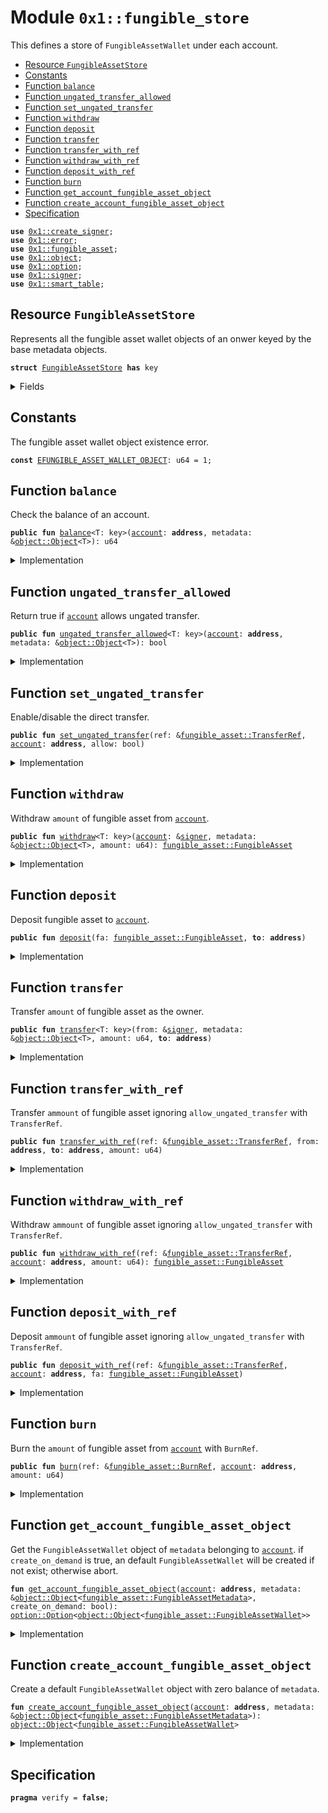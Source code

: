 
<a name="0x1_fungible_store"></a>

# Module `0x1::fungible_store`

This defines a store of <code>FungibleAssetWallet</code> under each account.


-  [Resource `FungibleAssetStore`](#0x1_fungible_store_FungibleAssetStore)
-  [Constants](#@Constants_0)
-  [Function `balance`](#0x1_fungible_store_balance)
-  [Function `ungated_transfer_allowed`](#0x1_fungible_store_ungated_transfer_allowed)
-  [Function `set_ungated_transfer`](#0x1_fungible_store_set_ungated_transfer)
-  [Function `withdraw`](#0x1_fungible_store_withdraw)
-  [Function `deposit`](#0x1_fungible_store_deposit)
-  [Function `transfer`](#0x1_fungible_store_transfer)
-  [Function `transfer_with_ref`](#0x1_fungible_store_transfer_with_ref)
-  [Function `withdraw_with_ref`](#0x1_fungible_store_withdraw_with_ref)
-  [Function `deposit_with_ref`](#0x1_fungible_store_deposit_with_ref)
-  [Function `burn`](#0x1_fungible_store_burn)
-  [Function `get_account_fungible_asset_object`](#0x1_fungible_store_get_account_fungible_asset_object)
-  [Function `create_account_fungible_asset_object`](#0x1_fungible_store_create_account_fungible_asset_object)
-  [Specification](#@Specification_1)


<pre><code><b>use</b> <a href="create_signer.md#0x1_create_signer">0x1::create_signer</a>;
<b>use</b> <a href="../../aptos-stdlib/../move-stdlib/doc/error.md#0x1_error">0x1::error</a>;
<b>use</b> <a href="fungible_asset.md#0x1_fungible_asset">0x1::fungible_asset</a>;
<b>use</b> <a href="object.md#0x1_object">0x1::object</a>;
<b>use</b> <a href="../../aptos-stdlib/../move-stdlib/doc/option.md#0x1_option">0x1::option</a>;
<b>use</b> <a href="../../aptos-stdlib/../move-stdlib/doc/signer.md#0x1_signer">0x1::signer</a>;
<b>use</b> <a href="../../aptos-stdlib/doc/smart_table.md#0x1_smart_table">0x1::smart_table</a>;
</code></pre>



<a name="0x1_fungible_store_FungibleAssetStore"></a>

## Resource `FungibleAssetStore`

Represents all the fungible asset wallet objects of an onwer keyed by the base metadata objects.


<pre><code><b>struct</b> <a href="fungible_store.md#0x1_fungible_store_FungibleAssetStore">FungibleAssetStore</a> <b>has</b> key
</code></pre>



<details>
<summary>Fields</summary>


<dl>
<dt>
<code>index: <a href="../../aptos-stdlib/doc/smart_table.md#0x1_smart_table_SmartTable">smart_table::SmartTable</a>&lt;<a href="object.md#0x1_object_Object">object::Object</a>&lt;<a href="fungible_asset.md#0x1_fungible_asset_FungibleAssetMetadata">fungible_asset::FungibleAssetMetadata</a>&gt;, <a href="object.md#0x1_object_Object">object::Object</a>&lt;<a href="fungible_asset.md#0x1_fungible_asset_FungibleAssetWallet">fungible_asset::FungibleAssetWallet</a>&gt;&gt;</code>
</dt>
<dd>

</dd>
</dl>


</details>

<a name="@Constants_0"></a>

## Constants


<a name="0x1_fungible_store_EFUNGIBLE_ASSET_WALLET_OBJECT"></a>

The fungible asset wallet object existence error.


<pre><code><b>const</b> <a href="fungible_store.md#0x1_fungible_store_EFUNGIBLE_ASSET_WALLET_OBJECT">EFUNGIBLE_ASSET_WALLET_OBJECT</a>: u64 = 1;
</code></pre>



<a name="0x1_fungible_store_balance"></a>

## Function `balance`

Check the balance of an account.


<pre><code><b>public</b> <b>fun</b> <a href="fungible_store.md#0x1_fungible_store_balance">balance</a>&lt;T: key&gt;(<a href="account.md#0x1_account">account</a>: <b>address</b>, metadata: &<a href="object.md#0x1_object_Object">object::Object</a>&lt;T&gt;): u64
</code></pre>



<details>
<summary>Implementation</summary>


<pre><code><b>public</b> <b>fun</b> <a href="fungible_store.md#0x1_fungible_store_balance">balance</a>&lt;T: key&gt;(
    <a href="account.md#0x1_account">account</a>: <b>address</b>,
    metadata: &Object&lt;T&gt;
): u64 <b>acquires</b> <a href="fungible_store.md#0x1_fungible_store_FungibleAssetStore">FungibleAssetStore</a> {
    <b>let</b> metadata = <a href="fungible_asset.md#0x1_fungible_asset_verify">fungible_asset::verify</a>(metadata);
    <b>let</b> afa_opt = <a href="fungible_store.md#0x1_fungible_store_get_account_fungible_asset_object">get_account_fungible_asset_object</a>(
        <a href="account.md#0x1_account">account</a>,
        &metadata,
        <b>false</b>
    );
    <b>if</b> (<a href="../../aptos-stdlib/../move-stdlib/doc/option.md#0x1_option_is_none">option::is_none</a>(&afa_opt)) {
        <b>return</b> 0
    };
    <b>let</b> wallet = <a href="../../aptos-stdlib/../move-stdlib/doc/option.md#0x1_option_destroy_some">option::destroy_some</a>(afa_opt);
    <a href="fungible_asset.md#0x1_fungible_asset_balance">fungible_asset::balance</a>(&wallet)
}
</code></pre>



</details>

<a name="0x1_fungible_store_ungated_transfer_allowed"></a>

## Function `ungated_transfer_allowed`

Return true if <code><a href="account.md#0x1_account">account</a></code> allows ungated transfer.


<pre><code><b>public</b> <b>fun</b> <a href="fungible_store.md#0x1_fungible_store_ungated_transfer_allowed">ungated_transfer_allowed</a>&lt;T: key&gt;(<a href="account.md#0x1_account">account</a>: <b>address</b>, metadata: &<a href="object.md#0x1_object_Object">object::Object</a>&lt;T&gt;): bool
</code></pre>



<details>
<summary>Implementation</summary>


<pre><code><b>public</b> <b>fun</b> <a href="fungible_store.md#0x1_fungible_store_ungated_transfer_allowed">ungated_transfer_allowed</a>&lt;T: key&gt;(
    <a href="account.md#0x1_account">account</a>: <b>address</b>,
    metadata: &Object&lt;T&gt;
): bool <b>acquires</b> <a href="fungible_store.md#0x1_fungible_store_FungibleAssetStore">FungibleAssetStore</a> {
    <b>let</b> metadata = <a href="fungible_asset.md#0x1_fungible_asset_verify">fungible_asset::verify</a>(metadata);
    <b>let</b> afa_opt = <a href="fungible_store.md#0x1_fungible_store_get_account_fungible_asset_object">get_account_fungible_asset_object</a>(
        <a href="account.md#0x1_account">account</a>,
        &metadata,
        <b>false</b>
    );
    <b>if</b> (<a href="../../aptos-stdlib/../move-stdlib/doc/option.md#0x1_option_is_none">option::is_none</a>(&afa_opt)) {
        <b>return</b> <b>true</b>
    };
    <b>let</b> wallet = <a href="../../aptos-stdlib/../move-stdlib/doc/option.md#0x1_option_destroy_some">option::destroy_some</a>(afa_opt);
    <a href="fungible_asset.md#0x1_fungible_asset_ungated_transfer_allowed">fungible_asset::ungated_transfer_allowed</a>(&wallet)
}
</code></pre>



</details>

<a name="0x1_fungible_store_set_ungated_transfer"></a>

## Function `set_ungated_transfer`

Enable/disable the direct transfer.


<pre><code><b>public</b> <b>fun</b> <a href="fungible_store.md#0x1_fungible_store_set_ungated_transfer">set_ungated_transfer</a>(ref: &<a href="fungible_asset.md#0x1_fungible_asset_TransferRef">fungible_asset::TransferRef</a>, <a href="account.md#0x1_account">account</a>: <b>address</b>, allow: bool)
</code></pre>



<details>
<summary>Implementation</summary>


<pre><code><b>public</b> <b>fun</b> <a href="fungible_store.md#0x1_fungible_store_set_ungated_transfer">set_ungated_transfer</a>(
    ref: &TransferRef,
    <a href="account.md#0x1_account">account</a>: <b>address</b>,
    allow: bool
) <b>acquires</b> <a href="fungible_store.md#0x1_fungible_store_FungibleAssetStore">FungibleAssetStore</a> {
    <b>let</b> metadata = <a href="fungible_asset.md#0x1_fungible_asset_verify">fungible_asset::verify</a>(&<a href="fungible_asset.md#0x1_fungible_asset_transfer_ref_metadata">fungible_asset::transfer_ref_metadata</a>(ref));
    <b>let</b> afa_opt = <a href="fungible_store.md#0x1_fungible_store_get_account_fungible_asset_object">get_account_fungible_asset_object</a>(<a href="account.md#0x1_account">account</a>, &metadata, !allow);
    <b>if</b> (<a href="../../aptos-stdlib/../move-stdlib/doc/option.md#0x1_option_is_none">option::is_none</a>(&afa_opt)) {
        <b>return</b>
    };
    <b>let</b> wallet = <a href="../../aptos-stdlib/../move-stdlib/doc/option.md#0x1_option_destroy_some">option::destroy_some</a>(afa_opt);
    <a href="fungible_asset.md#0x1_fungible_asset_set_ungated_transfer">fungible_asset::set_ungated_transfer</a>(ref, &wallet, allow);
    maybe_delete(wallet);
}
</code></pre>



</details>

<a name="0x1_fungible_store_withdraw"></a>

## Function `withdraw`

Withdraw <code>amount</code> of fungible asset from <code><a href="account.md#0x1_account">account</a></code>.


<pre><code><b>public</b> <b>fun</b> <a href="fungible_store.md#0x1_fungible_store_withdraw">withdraw</a>&lt;T: key&gt;(<a href="account.md#0x1_account">account</a>: &<a href="../../aptos-stdlib/../move-stdlib/doc/signer.md#0x1_signer">signer</a>, metadata: &<a href="object.md#0x1_object_Object">object::Object</a>&lt;T&gt;, amount: u64): <a href="fungible_asset.md#0x1_fungible_asset_FungibleAsset">fungible_asset::FungibleAsset</a>
</code></pre>



<details>
<summary>Implementation</summary>


<pre><code><b>public</b> <b>fun</b> <a href="fungible_store.md#0x1_fungible_store_withdraw">withdraw</a>&lt;T: key&gt;(
    <a href="account.md#0x1_account">account</a>: &<a href="../../aptos-stdlib/../move-stdlib/doc/signer.md#0x1_signer">signer</a>,
    metadata: &Object&lt;T&gt;,
    amount: u64
): FungibleAsset <b>acquires</b> <a href="fungible_store.md#0x1_fungible_store_FungibleAssetStore">FungibleAssetStore</a> {
    <b>let</b> metadata = <a href="fungible_asset.md#0x1_fungible_asset_verify">fungible_asset::verify</a>(metadata);
    <b>let</b> account_address = <a href="../../aptos-stdlib/../move-stdlib/doc/signer.md#0x1_signer_address_of">signer::address_of</a>(<a href="account.md#0x1_account">account</a>);
    <b>let</b> wallet = ensure_fungible_asset_wallet(
        account_address,
        &metadata,
        <b>false</b>
    );

    <b>let</b> fa = <a href="fungible_asset.md#0x1_fungible_asset_withdraw">fungible_asset::withdraw</a>(<a href="account.md#0x1_account">account</a>, &wallet, amount);
    maybe_delete(wallet);
    fa
}
</code></pre>



</details>

<a name="0x1_fungible_store_deposit"></a>

## Function `deposit`

Deposit fungible asset to <code><a href="account.md#0x1_account">account</a></code>.


<pre><code><b>public</b> <b>fun</b> <a href="fungible_store.md#0x1_fungible_store_deposit">deposit</a>(fa: <a href="fungible_asset.md#0x1_fungible_asset_FungibleAsset">fungible_asset::FungibleAsset</a>, <b>to</b>: <b>address</b>)
</code></pre>



<details>
<summary>Implementation</summary>


<pre><code><b>public</b> <b>fun</b> <a href="fungible_store.md#0x1_fungible_store_deposit">deposit</a>(
    fa: FungibleAsset,
    <b>to</b>: <b>address</b>
) <b>acquires</b> <a href="fungible_store.md#0x1_fungible_store_FungibleAssetStore">FungibleAssetStore</a> {
    <b>let</b> metadata = <a href="fungible_asset.md#0x1_fungible_asset_metadata_from_asset">fungible_asset::metadata_from_asset</a>(&fa);
    <b>let</b> wallet = ensure_fungible_asset_wallet(
        <b>to</b>,
        &metadata,
        <b>true</b>
    );
    <a href="fungible_asset.md#0x1_fungible_asset_deposit">fungible_asset::deposit</a>(&wallet, fa);
}
</code></pre>



</details>

<a name="0x1_fungible_store_transfer"></a>

## Function `transfer`

Transfer <code>amount</code> of fungible asset as the owner.


<pre><code><b>public</b> <b>fun</b> <a href="fungible_store.md#0x1_fungible_store_transfer">transfer</a>&lt;T: key&gt;(from: &<a href="../../aptos-stdlib/../move-stdlib/doc/signer.md#0x1_signer">signer</a>, metadata: &<a href="object.md#0x1_object_Object">object::Object</a>&lt;T&gt;, amount: u64, <b>to</b>: <b>address</b>)
</code></pre>



<details>
<summary>Implementation</summary>


<pre><code><b>public</b> <b>fun</b> <a href="fungible_store.md#0x1_fungible_store_transfer">transfer</a>&lt;T: key&gt;(
    from: &<a href="../../aptos-stdlib/../move-stdlib/doc/signer.md#0x1_signer">signer</a>,
    metadata: &Object&lt;T&gt;,
    amount: u64,
    <b>to</b>: <b>address</b>
) <b>acquires</b> <a href="fungible_store.md#0x1_fungible_store_FungibleAssetStore">FungibleAssetStore</a> {
    <b>let</b> fa = <a href="fungible_store.md#0x1_fungible_store_withdraw">withdraw</a>(from, metadata, amount);
    <a href="fungible_store.md#0x1_fungible_store_deposit">deposit</a>(fa, <b>to</b>);
}
</code></pre>



</details>

<a name="0x1_fungible_store_transfer_with_ref"></a>

## Function `transfer_with_ref`

Transfer <code>ammount</code> of fungible asset ignoring <code>allow_ungated_transfer</code> with <code>TransferRef</code>.


<pre><code><b>public</b> <b>fun</b> <a href="fungible_store.md#0x1_fungible_store_transfer_with_ref">transfer_with_ref</a>(ref: &<a href="fungible_asset.md#0x1_fungible_asset_TransferRef">fungible_asset::TransferRef</a>, from: <b>address</b>, <b>to</b>: <b>address</b>, amount: u64)
</code></pre>



<details>
<summary>Implementation</summary>


<pre><code><b>public</b> <b>fun</b> <a href="fungible_store.md#0x1_fungible_store_transfer_with_ref">transfer_with_ref</a>(
    ref: &TransferRef,
    from: <b>address</b>,
    <b>to</b>: <b>address</b>,
    amount: u64,
) <b>acquires</b> <a href="fungible_store.md#0x1_fungible_store_FungibleAssetStore">FungibleAssetStore</a> {
    <b>let</b> sender_wallet = ensure_fungible_asset_wallet(
        from,
        &<a href="fungible_asset.md#0x1_fungible_asset_transfer_ref_metadata">fungible_asset::transfer_ref_metadata</a>(ref),
        <b>false</b>
    );
    <b>let</b> receiver_wallet = ensure_fungible_asset_wallet(
        <b>to</b>,
        &<a href="fungible_asset.md#0x1_fungible_asset_transfer_ref_metadata">fungible_asset::transfer_ref_metadata</a>(ref),
        <b>true</b>
    );
    <a href="fungible_asset.md#0x1_fungible_asset_transfer_with_ref">fungible_asset::transfer_with_ref</a>(ref, &sender_wallet, &receiver_wallet, amount);
}
</code></pre>



</details>

<a name="0x1_fungible_store_withdraw_with_ref"></a>

## Function `withdraw_with_ref`

Withdraw <code>ammount</code> of fungible asset ignoring <code>allow_ungated_transfer</code> with <code>TransferRef</code>.


<pre><code><b>public</b> <b>fun</b> <a href="fungible_store.md#0x1_fungible_store_withdraw_with_ref">withdraw_with_ref</a>(ref: &<a href="fungible_asset.md#0x1_fungible_asset_TransferRef">fungible_asset::TransferRef</a>, <a href="account.md#0x1_account">account</a>: <b>address</b>, amount: u64): <a href="fungible_asset.md#0x1_fungible_asset_FungibleAsset">fungible_asset::FungibleAsset</a>
</code></pre>



<details>
<summary>Implementation</summary>


<pre><code><b>public</b> <b>fun</b> <a href="fungible_store.md#0x1_fungible_store_withdraw_with_ref">withdraw_with_ref</a>(
    ref: &TransferRef,
    <a href="account.md#0x1_account">account</a>: <b>address</b>,
    amount: u64
): FungibleAsset <b>acquires</b> <a href="fungible_store.md#0x1_fungible_store_FungibleAssetStore">FungibleAssetStore</a> {
    <b>let</b> wallet = ensure_fungible_asset_wallet(
        <a href="account.md#0x1_account">account</a>,
        &<a href="fungible_asset.md#0x1_fungible_asset_transfer_ref_metadata">fungible_asset::transfer_ref_metadata</a>(ref),
        <b>false</b>
    );
    <a href="fungible_asset.md#0x1_fungible_asset_withdraw_with_ref">fungible_asset::withdraw_with_ref</a>(ref, &wallet, amount)
}
</code></pre>



</details>

<a name="0x1_fungible_store_deposit_with_ref"></a>

## Function `deposit_with_ref`

Deposit <code>ammount</code> of fungible asset ignoring <code>allow_ungated_transfer</code> with <code>TransferRef</code>.


<pre><code><b>public</b> <b>fun</b> <a href="fungible_store.md#0x1_fungible_store_deposit_with_ref">deposit_with_ref</a>(ref: &<a href="fungible_asset.md#0x1_fungible_asset_TransferRef">fungible_asset::TransferRef</a>, <a href="account.md#0x1_account">account</a>: <b>address</b>, fa: <a href="fungible_asset.md#0x1_fungible_asset_FungibleAsset">fungible_asset::FungibleAsset</a>)
</code></pre>



<details>
<summary>Implementation</summary>


<pre><code><b>public</b> <b>fun</b> <a href="fungible_store.md#0x1_fungible_store_deposit_with_ref">deposit_with_ref</a>(ref: &TransferRef, <a href="account.md#0x1_account">account</a>: <b>address</b>, fa: FungibleAsset) <b>acquires</b> <a href="fungible_store.md#0x1_fungible_store_FungibleAssetStore">FungibleAssetStore</a> {
    <b>let</b> wallet = ensure_fungible_asset_wallet(
        <a href="account.md#0x1_account">account</a>,
        &<a href="fungible_asset.md#0x1_fungible_asset_transfer_ref_metadata">fungible_asset::transfer_ref_metadata</a>(ref),
        <b>true</b>
    );
    <a href="fungible_asset.md#0x1_fungible_asset_deposit_with_ref">fungible_asset::deposit_with_ref</a>(ref, &wallet, fa);
}
</code></pre>



</details>

<a name="0x1_fungible_store_burn"></a>

## Function `burn`

Burn the <code>amount</code> of fungible asset from <code><a href="account.md#0x1_account">account</a></code> with <code>BurnRef</code>.


<pre><code><b>public</b> <b>fun</b> <a href="fungible_store.md#0x1_fungible_store_burn">burn</a>(ref: &<a href="fungible_asset.md#0x1_fungible_asset_BurnRef">fungible_asset::BurnRef</a>, <a href="account.md#0x1_account">account</a>: <b>address</b>, amount: u64)
</code></pre>



<details>
<summary>Implementation</summary>


<pre><code><b>public</b> <b>fun</b> <a href="fungible_store.md#0x1_fungible_store_burn">burn</a>(ref: &BurnRef, <a href="account.md#0x1_account">account</a>: <b>address</b>, amount: u64) <b>acquires</b> <a href="fungible_store.md#0x1_fungible_store_FungibleAssetStore">FungibleAssetStore</a> {
    <b>let</b> wallet = ensure_fungible_asset_wallet(
        <a href="account.md#0x1_account">account</a>,
        &<a href="fungible_asset.md#0x1_fungible_asset_burn_ref_metadata">fungible_asset::burn_ref_metadata</a>(ref),
        <b>false</b>
    );
    <a href="fungible_asset.md#0x1_fungible_asset_burn">fungible_asset::burn</a>(ref, &wallet, amount);
    maybe_delete(wallet);
}
</code></pre>



</details>

<a name="0x1_fungible_store_get_account_fungible_asset_object"></a>

## Function `get_account_fungible_asset_object`

Get the <code>FungibleAssetWallet</code> object of <code>metadata</code> belonging to <code><a href="account.md#0x1_account">account</a></code>.
if <code>create_on_demand</code> is true, an default <code>FungibleAssetWallet</code> will be created if not exist; otherwise abort.


<pre><code><b>fun</b> <a href="fungible_store.md#0x1_fungible_store_get_account_fungible_asset_object">get_account_fungible_asset_object</a>(<a href="account.md#0x1_account">account</a>: <b>address</b>, metadata: &<a href="object.md#0x1_object_Object">object::Object</a>&lt;<a href="fungible_asset.md#0x1_fungible_asset_FungibleAssetMetadata">fungible_asset::FungibleAssetMetadata</a>&gt;, create_on_demand: bool): <a href="../../aptos-stdlib/../move-stdlib/doc/option.md#0x1_option_Option">option::Option</a>&lt;<a href="object.md#0x1_object_Object">object::Object</a>&lt;<a href="fungible_asset.md#0x1_fungible_asset_FungibleAssetWallet">fungible_asset::FungibleAssetWallet</a>&gt;&gt;
</code></pre>



<details>
<summary>Implementation</summary>


<pre><code><b>fun</b> <a href="fungible_store.md#0x1_fungible_store_get_account_fungible_asset_object">get_account_fungible_asset_object</a>(
    <a href="account.md#0x1_account">account</a>: <b>address</b>,
    metadata: &Object&lt;FungibleAssetMetadata&gt;,
    create_on_demand: bool
): Option&lt;Object&lt;FungibleAssetWallet&gt;&gt; <b>acquires</b> <a href="fungible_store.md#0x1_fungible_store_FungibleAssetStore">FungibleAssetStore</a> {
    ensure_fungible_asset_store(<a href="account.md#0x1_account">account</a>);
    <b>let</b> metadata = <a href="fungible_asset.md#0x1_fungible_asset_verify">fungible_asset::verify</a>(metadata);
    <b>let</b> index_table = &<b>mut</b> <b>borrow_global_mut</b>&lt;<a href="fungible_store.md#0x1_fungible_store_FungibleAssetStore">FungibleAssetStore</a>&gt;(<a href="account.md#0x1_account">account</a>).index;
    <b>if</b> (!<a href="../../aptos-stdlib/doc/smart_table.md#0x1_smart_table_contains">smart_table::contains</a>(index_table, <b>copy</b> metadata)) {
        <b>if</b> (create_on_demand) {
            <b>let</b> afa_obj = <a href="fungible_store.md#0x1_fungible_store_create_account_fungible_asset_object">create_account_fungible_asset_object</a>(<a href="account.md#0x1_account">account</a>, &metadata);
            <a href="../../aptos-stdlib/doc/smart_table.md#0x1_smart_table_add">smart_table::add</a>(index_table, <b>copy</b> metadata, afa_obj);
        } <b>else</b> {
            <b>return</b> <a href="../../aptos-stdlib/../move-stdlib/doc/option.md#0x1_option_none">option::none</a>()
        }
    };
    <b>let</b> wallet = *<a href="../../aptos-stdlib/doc/smart_table.md#0x1_smart_table_borrow">smart_table::borrow</a>(index_table, metadata);
    <a href="../../aptos-stdlib/../move-stdlib/doc/option.md#0x1_option_some">option::some</a>(wallet)
}
</code></pre>



</details>

<a name="0x1_fungible_store_create_account_fungible_asset_object"></a>

## Function `create_account_fungible_asset_object`

Create a default <code>FungibleAssetWallet</code> object with zero balance of <code>metadata</code>.


<pre><code><b>fun</b> <a href="fungible_store.md#0x1_fungible_store_create_account_fungible_asset_object">create_account_fungible_asset_object</a>(<a href="account.md#0x1_account">account</a>: <b>address</b>, metadata: &<a href="object.md#0x1_object_Object">object::Object</a>&lt;<a href="fungible_asset.md#0x1_fungible_asset_FungibleAssetMetadata">fungible_asset::FungibleAssetMetadata</a>&gt;): <a href="object.md#0x1_object_Object">object::Object</a>&lt;<a href="fungible_asset.md#0x1_fungible_asset_FungibleAssetWallet">fungible_asset::FungibleAssetWallet</a>&gt;
</code></pre>



<details>
<summary>Implementation</summary>


<pre><code><b>fun</b> <a href="fungible_store.md#0x1_fungible_store_create_account_fungible_asset_object">create_account_fungible_asset_object</a>(
    <a href="account.md#0x1_account">account</a>: <b>address</b>,
    metadata: &Object&lt;FungibleAssetMetadata&gt;
): Object&lt;FungibleAssetWallet&gt; {
    // Must review carefully here.
    <b>let</b> asset_signer = <a href="create_signer.md#0x1_create_signer_create_signer">create_signer::create_signer</a>(<a href="object.md#0x1_object_object_address">object::object_address</a>(metadata));
    <b>let</b> creator_ref = <a href="object.md#0x1_object_create_object_from_object">object::create_object_from_object</a>(&asset_signer);
    <b>let</b> wallet = <a href="fungible_asset.md#0x1_fungible_asset_new_fungible_asset_wallet_object">fungible_asset::new_fungible_asset_wallet_object</a>(&creator_ref, metadata);
    // Transfer the owner <b>to</b> `<a href="account.md#0x1_account">account</a>`.
    <a href="object.md#0x1_object_transfer">object::transfer</a>(&asset_signer, wallet, <a href="account.md#0x1_account">account</a>);
    // Disable transfer of <a href="coin.md#0x1_coin">coin</a> <a href="object.md#0x1_object">object</a> so the <a href="object.md#0x1_object">object</a> itself never gets transfered.
    <b>let</b> transfer_ref = <a href="object.md#0x1_object_generate_transfer_ref">object::generate_transfer_ref</a>(&creator_ref);
    <a href="object.md#0x1_object_disable_ungated_transfer">object::disable_ungated_transfer</a>(&transfer_ref);
    wallet
}
</code></pre>



</details>

<a name="@Specification_1"></a>

## Specification



<pre><code><b>pragma</b> verify = <b>false</b>;
</code></pre>


[move-book]: https://aptos.dev/guides/move-guides/book/SUMMARY
